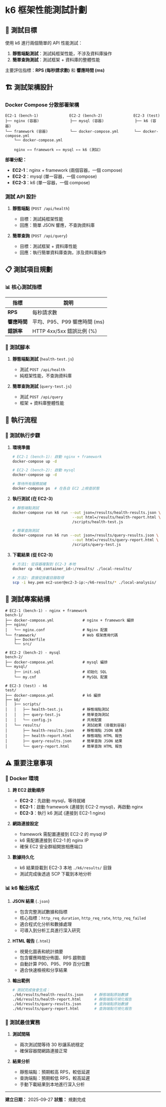 # k6 框架性能測試計劃

## 🎯 測試目標

使用 k6 進行兩個簡單的 API 性能測試：

1. **靜態端點測試**：測試純框架性能，不涉及資料庫操作
2. **簡單查詢測試**：測試框架 + 資料庫的整體性能

主要評估指標：**RPS (每秒請求數)** 和 **響應時間 (ms)**

## 🏗️ 測試架構設計

### Docker Compose 分散部署架構
```
EC2-1 (bench-1)              EC2-2 (bench-2)              EC2-3 (test)
├── nginx (容器)              ├── mysql (容器)              ├── k6 (容器)
└── framework (容器)          └── docker-compose.yml       └── docker-compose.yml
    └── docker-compose.yml

    nginx ←→ framework ←→ mysql ←→ k6 (測試)
```

**部署分配：**
- **EC2-1**：nginx + framework (兩個容器，一個 compose)
- **EC2-2**：mysql (單一容器，一個 compose)
- **EC2-3**：k6 (單一容器，一個 compose)

### 測試 API 設計

1. **靜態端點** (`POST /api/health`)
   - 目標：測試純框架性能
   - 回應：簡單 JSON 響應，不查詢資料庫

2. **簡單查詢** (`POST /api/query`)
   - 目標：測試框架 + 資料庫性能
   - 回應：執行簡單資料庫查詢，涉及資料庫操作

## 📋 測試項目規劃

### 📊 核心測試指標

| 指標 | 說明 |
|------|------|
| **RPS** | 每秒請求數 |
| **響應時間** | 平均、P95、P99 響應時間 (ms) |
| **錯誤率** | HTTP 4xx/5xx 錯誤比例 (%) |

### 🔧 測試腳本

1. **靜態端點測試** (`health-test.js`)
   - 測試 `POST /api/health`
   - 純框架性能，不查詢資料庫

2. **簡單查詢測試** (`query-test.js`)
   - 測試 `POST /api/query`
   - 框架 + 資料庫整體性能

## 🚀 執行流程

### 📅 測試執行步驟

1. **環境準備**
   ```bash
   # EC2-1 (bench-1): 啟動 nginx + framework
   docker-compose up -d

   # EC2-2 (bench-2): 啟動 mysql
   docker-compose up -d

   # 等待所有服務就緒
   docker-compose ps  # 在各自 EC2 上檢查狀態
   ```

2. **執行測試 (在 EC2-3)**
   ```bash
   # 靜態端點測試
   docker-compose run k6 run --out json=/results/health-results.json \
                              --out html=/results/health-report.html \
                              /scripts/health-test.js

   # 簡單查詢測試
   docker-compose run k6 run --out json=/results/query-results.json \
                              --out html=/results/query-report.html \
                              /scripts/query-test.js
   ```

3. **下載結果 (從 EC2-3)**
   ```bash
   # 方法1: 從容器複製到 EC2-3 本地
   docker cp <k6_container_id>:/results/ ./local-results/

   # 方法2: 直接從掛載目錄取得
   scp -i key.pem ec2-user@ec2-3-ip:~/k6-results/* ./local-analysis/
   ```

## 📁 測試專案結構

```
# EC2-1 (bench-1) - nginx + framework
bench-1/
├── docker-compose.yml             # nginx + framework 編排
├── nginx/
│   └── nginx.conf                 # Nginx 配置
└── framework/                     # Web 框架應用代碼
    ├── Dockerfile
    └── src/

# EC2-2 (bench-2) - mysql
bench-2/
├── docker-compose.yml             # mysql 編排
└── mysql/
    ├── init.sql                   # 初始化 SQL
    └── my.cnf                     # MySQL 配置

# EC2-3 (test) - k6
test/
├── docker-compose.yml             # k6 編排
├── k6/
│   ├── scripts/
│   │   ├── health-test.js         # 靜態端點測試
│   │   ├── query-test.js          # 簡單查詢測試
│   │   └── config.js              # 共用配置
│   └── results/                   # 測試結果 (掛載到容器)
│       ├── health-results.json    # 靜態端點 JSON 結果
│       ├── health-report.html     # 靜態端點 HTML 報告
│       ├── query-results.json     # 簡單查詢 JSON 結果
│       └── query-report.html      # 簡單查詢 HTML 報告
```

## ⚠️ 重要注意事項

### 🐳 Docker 環境

1. **跨 EC2 啟動順序**
   - **EC2-2**：先啟動 mysql，等待就緒
   - **EC2-1**：啟動 framework (連接到 EC2-2 mysql)，再啟動 nginx
   - **EC2-3**：執行 k6 測試 (連接到 EC2-1 nginx)

2. **網路連接設定**
   - framework 需配置連接到 EC2-2 的 mysql IP
   - k6 需配置連接到 EC2-1 的 nginx IP
   - 確保 EC2 安全群組開放相應端口

3. **數據持久化**
   - k6 結果掛載到 EC2-3 本地 `./k6/results/` 目錄
   - 測試完成後透過 SCP 下載到本地分析

### 📊 k6 輸出格式

1. **JSON 結果** (`.json`)
   - 包含完整測試數據和指標
   - 核心指標：`http_req_duration`, `http_req_rate`, `http_req_failed`
   - 適合程式化分析和數據處理
   - 可導入到分析工具進行深入研究

2. **HTML 報告** (`.html`)
   - 視覺化圖表和統計摘要
   - 包含響應時間分佈圖、RPS 趨勢圖
   - 自動計算 P90、P95、P99 百分位數
   - 適合快速檢視和分享結果

3. **輸出範例**
   ```bash
   # 測試完成後會生成：
   ./k6/results/health-results.json     # 靜態端點原始數據
   ./k6/results/health-report.html      # 靜態端點可視化報告
   ./k6/results/query-results.json      # 查詢端點原始數據
   ./k6/results/query-report.html       # 查詢端點可視化報告
   ```

### 🔄 測試最佳實務

1. **測試間隔**
   - 兩次測試間等待 30 秒讓系統穩定
   - 確保容器間網路連接正常

2. **結果分析**
   - 靜態端點：預期較高 RPS，較低延遲
   - 查詢端點：預期較低 RPS，較高延遲
   - 手動下載結果到本地進行深入分析

---

**建立日期：** 2025-09-27
**狀態：** 規劃完成